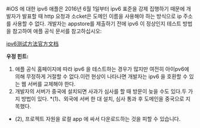 #iOS 에 대한 ipv6
애플은 2016년 6월 1일부터 ipv6 표준을 강제 집행하기 때문에 개발자가 발표할 때 http 요청과 소cket은 도메인 이름을 사용해야 하는 방식으로 ip 주소를 사용할 수 없다.
개발자는 appstore를 제출하기 전에 ipv6 이 정상인지 테스트 방법을 참고하여 애플 공식 문서를 참고하십시오:

  



[ipv6测试方法官方文档](https://developer.apple.com/library/mac/documentation/NetworkingInternetWeb/Conceptual/NetworkingOverview/UnderstandingandPreparingfortheIPv6Transition/UnderstandingandPreparingfortheIPv6Transition.html%3Ch1%3E//apple_ref/doc/uid/TP40010220-CH213-SW1)  


**우정 힌트:**  
1. 애플 공식 홈페이지에 따라 ipv6 을 테스트하는 경우가 많지만 여전히 아이pv6에 의해 무정하게 거절할 수 없다.이런 현상이 나타나면 개발자는 ipv6 을 호환할 수 있는 웹 서버를 교체해야 한다.
2. 개발자의 서버가 중국에 설치되면 사과가 심사를 할 때 방문이 늦을 수도 있다.두 가지 방법이 있다.
*(1)、외국에 서버 한 대 설치, 심사 통과 후 도메인을 중국으로 지목했다.
* (2), 프로젝트 자원을 로컬 app 에 싸서 다운로드하는 것을 피할 수 있습니다.



